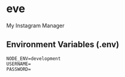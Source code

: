 # eve
My Instagram Manager

## Environment Variables (.env)
```
NODE_ENV=development
USERNAME=
PASSWORD=
```
